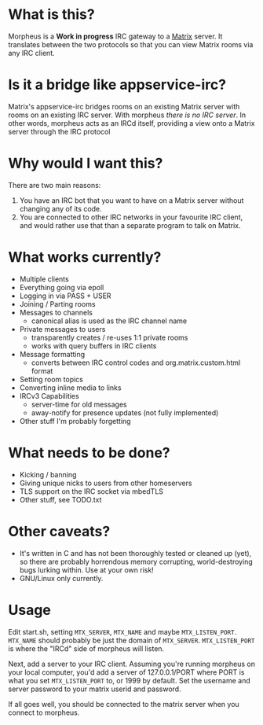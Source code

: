 # What is this?

Morpheus is a **Work in progress** IRC gateway to a [Matrix](https://matrix.org) server.
It translates between the two protocols so that you can view Matrix rooms via
any IRC client.

# Is it a bridge like appservice-irc?

Matrix's appservice-irc bridges rooms on an existing Matrix server with rooms on
an existing IRC server. With morpheus *there is no IRC server*.
In other words, morpheus acts as an IRCd itself, providing a view onto a Matrix
server through the IRC protocol

# Why would I want this?

There are two main reasons:

1) You have an IRC bot that you want to have on a Matrix server without changing
   any of its code.
2) You are connected to other IRC networks in your favourite IRC client, and
   would rather use that than a separate program to talk on Matrix.

# What works currently?

* Multiple clients
* Everything going via epoll
* Logging in via PASS + USER
* Joining / Parting rooms
* Messages to channels
	* canonical alias is used as the IRC channel name
* Private messages to users
	* transparently creates / re-uses 1:1 private rooms
	* works with query buffers in IRC clients
* Message formatting
	* converts between IRC control codes and org.matrix.custom.html format
* Setting room topics
* Converting inline media to links
* IRCv3 Capabilities
	* server-time for old messages
	* away-notify for presence updates (not fully implemented)
* Other stuff I'm probably forgetting

# What needs to be done?

* Kicking / banning
* Giving unique nicks to users from other homeservers
* TLS support on the IRC socket via mbedTLS
* Other stuff, see TODO.txt

# Other caveats?

* It's written in C and has not been thoroughly tested or cleaned up (yet),
so there are probably horrendous memory corrupting, world-destroying bugs
lurking within. Use at your own risk!
* GNU/Linux only currently.

# Usage

Edit start.sh, setting `MTX_SERVER`, `MTX_NAME` and maybe `MTX_LISTEN_PORT`.
`MTX_NAME` should probably be just the domain of `MTX_SERVER`.
`MTX_LISTEN_PORT` is where the "IRCd" side of morpheus will listen.

Next, add a server to your IRC client. Assuming you're running morpheus on your local
computer, you'd add a server of 127.0.0.1/PORT where PORT is what you set `MTX_LISTEN_PORT`
to, or 1999 by default. Set the username and server password to your matrix userid and password.

If all goes well, you should be connected to the matrix server when you connect to morpheus.

